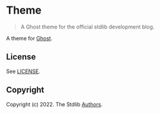 <!--

@license Apache-2.0

Copyright (c) 2022 The Stdlib Authors.

Licensed under the Apache License, Version 2.0 (the "License");
you may not use this file except in compliance with the License.
You may obtain a copy of the License at

   http://www.apache.org/licenses/LICENSE-2.0

Unless required by applicable law or agreed to in writing, software
distributed under the License is distributed on an "AS IS" BASIS,
WITHOUT WARRANTIES OR CONDITIONS OF ANY KIND, either express or implied.
See the License for the specific language governing permissions and
limitations under the License.

-->

# Theme

> A Ghost theme for the official stdlib development blog.

A theme for [Ghost][ghost].

## License

See [LICENSE][stdlib-license].

## Copyright

Copyright (c) 2022. The Stdlib [Authors][stdlib-authors].

<!-- links -->

[ghost]: http://github.com/tryghost/ghost/

[stdlib-authors]: https://github.com/stdlib-js/www-dev-blog-theme/graphs/contributors

[stdlib-license]: https://raw.githubusercontent.com/stdlib-js/www-dev-blog-theme/main/LICENSE

<!-- /.links -->
